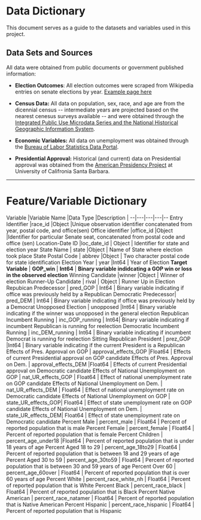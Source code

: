 # Data Dictionary

This document serves as a guide to the datasets and variables used in this project.




## Data Sets and Sources

All data were obtained from public documents or government published information:

- **Election Outcomes**: All election outcomes were scraped from Wikipedia entries on senate elections by year. [Example page here](https://en.wikipedia.org/wiki/United_States_Senate_elections,_1976) <p>

- **Census Data:** All data on population, sex, race, and age are from the dicennial census -- intermediate years are projected based on the nearest cenesus surveys available -- and were obtained through the [Integrated Public Use Microdata Series and the National Historical Geographic Information System](https://www.nhgis.org/).  <p>

- **Economic Variables:**  All data on unemployment was obtained through the [Bureau of Labor Statistics Data Portal](https://www.bls.gov/data/).

- **Presidential Approval:** Historical (and current) data on Presidential approval was obtained from the [American Presidency Project](https://www.presidency.ucsb.edu/statistics/data/presidential-job-approval) at University of Califronia Santa Barbara.

---




# Feature/Variable Dictionary
Variable  |Variable Name   |Data Type   |Description   |
--|---|---|---|--
Entry Identifier  |race_id   |Object   |Unique observation identifier concatenated from year, postal code, and office(sen)
Office identifier  |office_id |Object   |Identifier for particular Senate seat, concatenated from postal code and office (sen)
Location-Date ID  |loc_date_id   | Object  | Identifier for state and election year
State Name  | state  |Object   |  Name of State where election took place
State Postal Code  | abbrev  |Object   |  Two character postal code for state identification
Election Year  |  year |Int64   |  Year of Election
**Target Variable**  | **GOP_win**  | **Int64**   | **Binary variable indidcating a GOP win or loss in the observed election**
 Winning Candidate  |winner   |Object   | Winner of election
 Runner-Up Candidate  | rival  | Object | Runner Up in Election
Repubican Predecessor  |     pred_GOP | Int64  | Binary variable indicating if office was previously held by a Republican
  Democratic Predecessor|     pred_DEM | Int64  | Binary variable indicating if office was previously held by a Democrat
Unopposed Election  |    unopposed  |Int64  | Binary variable indicating if the winner was unopposed in the general election
Republican Incumbent Running  |    inc_GOP_running | Int64|  Binary variable indicating if incumbent Republican is running for reelection
Democratic Incumbent Running  |    inc_DEM_running | Int64 | Binary variable indicating if incumbent Democrat is running for reelection
Sitting Republican President  |    prez_GOP  |Int64 | Binary variable indicating if the current President is a Republican
Effects of Pres. Approval on GOP  |    approval_effects_GOP  |Float64  | Effects of current Presidential approval on GOP candidate
Effects of Pres. Approval on Dem.  |    approval_effects_DEM  |Float64   | Effects of current Presidential approval on Democratic candidate
Effects of National Unemployment on GOP  |    nat_UR_effects_GOP  | Float64 | Effect of national unemployment rate on GOP candidate
Effects of National Unemployment on Dem.  |    nat_UR_effects_DEM  | Float64 | Effect of national unemployment rate on Democratic candidate
Effects of National Unemployment on GOP  |    state_UR_effects_GOP| Float64 | Effect of state unemployment rate on GOP candidate
Effects of National Unemployment on Dem.  |   state_UR_effects_DEM| Float64 | Effect of state unemployment rate on Democratic candidate
Percent Male  |    percent_male  | Float64  | Percent of reported population that is male
Percent Female  |     percent_female | Float64  | Percent of reported population that is female
Percent Children  |      percent_age_under18  |Float64 | Percent of reported population that is under 18 years of age
Percent Aged 18 to 29  |      percent_age_18to29 | Float64 | Percent of reported population that is between 18 and 29 years of age
Percent Aged 30 to 59  | percent_age_30to59  | Float64  |  Percent of reported population that is between 30 and 59 years of age
Percent Over 60  |    percent_age_60over  | Float64 | Percent of reported population that is over 60 years of age
Percent White  |    percent_race_white_nh  | Float64 | Percent of reported population that is White
Percent Black  |    percent_race_black  |  Float64 | Percent of reported population that is Black
Percent Native American  |    percent_race_natamer  | Float64  | Percent of reported population that is Native American
Percent Hispanic  |    percent_race_hispanic | Float64  | Percent of reported population that is Hispanic

